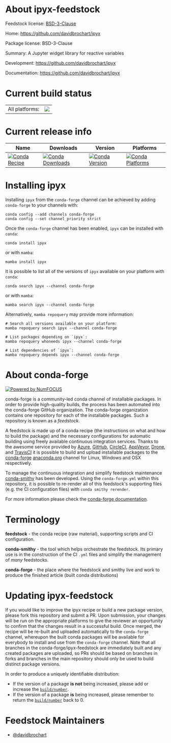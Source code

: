 About ipyx-feedstock
====================

Feedstock license: [BSD-3-Clause](https://github.com/conda-forge/ipyx-feedstock/blob/main/LICENSE.txt)

Home: https://github.com/davidbrochart/ipyx

Package license: BSD-3-Clause

Summary: A Jupyter widget library for reactive variables

Development: https://github.com/davidbrochart/ipyx

Documentation: https://github.com/davidbrochart/ipyx

Current build status
====================


<table><tr><td>All platforms:</td>
    <td>
      <a href="https://dev.azure.com/conda-forge/feedstock-builds/_build/latest?definitionId=12798&branchName=main">
        <img src="https://dev.azure.com/conda-forge/feedstock-builds/_apis/build/status/ipyx-feedstock?branchName=main">
      </a>
    </td>
  </tr>
</table>

Current release info
====================

| Name | Downloads | Version | Platforms |
| --- | --- | --- | --- |
| [![Conda Recipe](https://img.shields.io/badge/recipe-ipyx-green.svg)](https://anaconda.org/conda-forge/ipyx) | [![Conda Downloads](https://img.shields.io/conda/dn/conda-forge/ipyx.svg)](https://anaconda.org/conda-forge/ipyx) | [![Conda Version](https://img.shields.io/conda/vn/conda-forge/ipyx.svg)](https://anaconda.org/conda-forge/ipyx) | [![Conda Platforms](https://img.shields.io/conda/pn/conda-forge/ipyx.svg)](https://anaconda.org/conda-forge/ipyx) |

Installing ipyx
===============

Installing `ipyx` from the `conda-forge` channel can be achieved by adding `conda-forge` to your channels with:

```
conda config --add channels conda-forge
conda config --set channel_priority strict
```

Once the `conda-forge` channel has been enabled, `ipyx` can be installed with `conda`:

```
conda install ipyx
```

or with `mamba`:

```
mamba install ipyx
```

It is possible to list all of the versions of `ipyx` available on your platform with `conda`:

```
conda search ipyx --channel conda-forge
```

or with `mamba`:

```
mamba search ipyx --channel conda-forge
```

Alternatively, `mamba repoquery` may provide more information:

```
# Search all versions available on your platform:
mamba repoquery search ipyx --channel conda-forge

# List packages depending on `ipyx`:
mamba repoquery whoneeds ipyx --channel conda-forge

# List dependencies of `ipyx`:
mamba repoquery depends ipyx --channel conda-forge
```


About conda-forge
=================

[![Powered by
NumFOCUS](https://img.shields.io/badge/powered%20by-NumFOCUS-orange.svg?style=flat&colorA=E1523D&colorB=007D8A)](https://numfocus.org)

conda-forge is a community-led conda channel of installable packages.
In order to provide high-quality builds, the process has been automated into the
conda-forge GitHub organization. The conda-forge organization contains one repository
for each of the installable packages. Such a repository is known as a *feedstock*.

A feedstock is made up of a conda recipe (the instructions on what and how to build
the package) and the necessary configurations for automatic building using freely
available continuous integration services. Thanks to the awesome service provided by
[Azure](https://azure.microsoft.com/en-us/services/devops/), [GitHub](https://github.com/),
[CircleCI](https://circleci.com/), [AppVeyor](https://www.appveyor.com/),
[Drone](https://cloud.drone.io/welcome), and [TravisCI](https://travis-ci.com/)
it is possible to build and upload installable packages to the
[conda-forge](https://anaconda.org/conda-forge) [anaconda.org](https://anaconda.org/)
channel for Linux, Windows and OSX respectively.

To manage the continuous integration and simplify feedstock maintenance
[conda-smithy](https://github.com/conda-forge/conda-smithy) has been developed.
Using the ``conda-forge.yml`` within this repository, it is possible to re-render all of
this feedstock's supporting files (e.g. the CI configuration files) with ``conda smithy rerender``.

For more information please check the [conda-forge documentation](https://conda-forge.org/docs/).

Terminology
===========

**feedstock** - the conda recipe (raw material), supporting scripts and CI configuration.

**conda-smithy** - the tool which helps orchestrate the feedstock.
                   Its primary use is in the construction of the CI ``.yml`` files
                   and simplify the management of *many* feedstocks.

**conda-forge** - the place where the feedstock and smithy live and work to
                  produce the finished article (built conda distributions)


Updating ipyx-feedstock
=======================

If you would like to improve the ipyx recipe or build a new
package version, please fork this repository and submit a PR. Upon submission,
your changes will be run on the appropriate platforms to give the reviewer an
opportunity to confirm that the changes result in a successful build. Once
merged, the recipe will be re-built and uploaded automatically to the
`conda-forge` channel, whereupon the built conda packages will be available for
everybody to install and use from the `conda-forge` channel.
Note that all branches in the conda-forge/ipyx-feedstock are
immediately built and any created packages are uploaded, so PRs should be based
on branches in forks and branches in the main repository should only be used to
build distinct package versions.

In order to produce a uniquely identifiable distribution:
 * If the version of a package **is not** being increased, please add or increase
   the [``build/number``](https://docs.conda.io/projects/conda-build/en/latest/resources/define-metadata.html#build-number-and-string).
 * If the version of a package **is** being increased, please remember to return
   the [``build/number``](https://docs.conda.io/projects/conda-build/en/latest/resources/define-metadata.html#build-number-and-string)
   back to 0.

Feedstock Maintainers
=====================

* [@davidbrochart](https://github.com/davidbrochart/)

